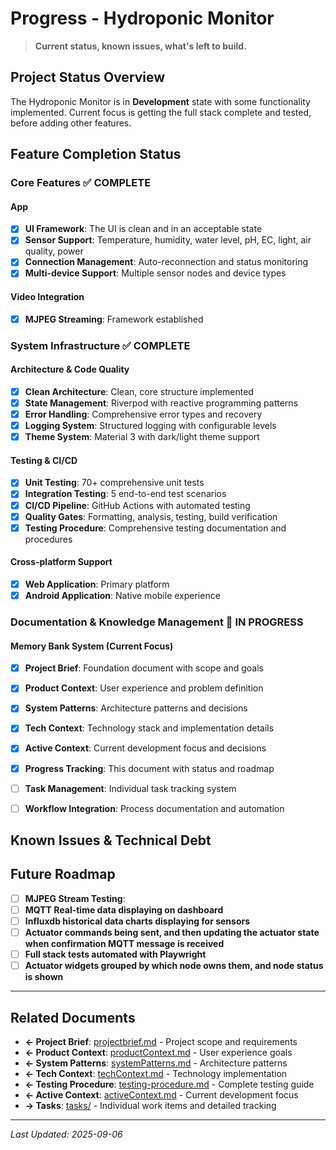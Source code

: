 # Progress - Hydroponic Monitor

> **Current status, known issues, what's left to build.**

## Project Status Overview


The Hydroponic Monitor is in **Development** state with some functionality implemented. Current focus is getting the full stack complete and tested, before adding other features. 

## Feature Completion Status

### Core Features ✅ COMPLETE

#### App
- [x] **UI Framework**: The UI is clean and in an acceptable state
- [x] **Sensor Support**: Temperature, humidity, water level, pH, EC, light, air quality, power
- [x] **Connection Management**: Auto-reconnection and status monitoring
- [x] **Multi-device Support**: Multiple sensor nodes and device types

#### Video Integration  
- [x] **MJPEG Streaming**: Framework established

### System Infrastructure ✅ COMPLETE

#### Architecture & Code Quality
- [x] **Clean Architecture**: Clean, core structure implemented
- [x] **State Management**: Riverpod with reactive programming patterns
- [x] **Error Handling**: Comprehensive error types and recovery
- [x] **Logging System**: Structured logging with configurable levels
- [x] **Theme System**: Material 3 with dark/light theme support

#### Testing & CI/CD
- [x] **Unit Testing**: 70+ comprehensive unit tests
- [x] **Integration Testing**: 5 end-to-end test scenarios
- [x] **CI/CD Pipeline**: GitHub Actions with automated testing
- [x] **Quality Gates**: Formatting, analysis, testing, build verification
- [x] **Testing Procedure**: Comprehensive testing documentation and procedures

#### Cross-platform Support
- [x] **Web Application**: Primary platform
- [x] **Android Application**: Native mobile experience

### Documentation & Knowledge Management 🚧 IN PROGRESS

#### Memory Bank System (Current Focus)
- [x] **Project Brief**: Foundation document with scope and goals
- [x] **Product Context**: User experience and problem definition
- [x] **System Patterns**: Architecture patterns and decisions
- [x] **Tech Context**: Technology stack and implementation details
- [x] **Active Context**: Current development focus and decisions
- [x] **Progress Tracking**: This document with status and roadmap
- [ ] **Task Management**: Individual task tracking system
- [ ] **Workflow Integration**: Process documentation and automation

 
## Known Issues & Technical Debt

## Future Roadmap
  - [ ] **MJPEG Stream Testing**: 
  - [ ] **MQTT Real-time data displaying on dashboard**
  - [ ] **Influxdb historical data charts displaying for sensors**
  - [ ] **Actuator commands being sent, and then updating the actuator state when confirmation MQTT message is received**
  - [ ] **Full stack tests automated with Playwright**
  - [ ] **Actuator widgets grouped by which node owns them, and node status is shown**
  
---

## Related Documents
- **← Project Brief**: [projectbrief.md](./projectbrief.md) - Project scope and requirements
- **← Product Context**: [productContext.md](./productContext.md) - User experience goals
- **← System Patterns**: [systemPatterns.md](./systemPatterns.md) - Architecture patterns
- **← Tech Context**: [techContext.md](./techContext.md) - Technology implementation
- **← Testing Procedure**: [testing-procedure.md](./testing-procedure.md) - Complete testing guide
- **← Active Context**: [activeContext.md](./activeContext.md) - Current development focus
- **→ Tasks**: [tasks/](./tasks/) - Individual work items and detailed tracking

---
*Last Updated: 2025-09-06* 